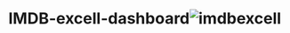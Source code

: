 # IMDB-excell-dashboard![imdbexcell](https://user-images.githubusercontent.com/59823440/210146685-2e8b50e9-2d06-49b7-8ed9-f27f9772972c.png)
